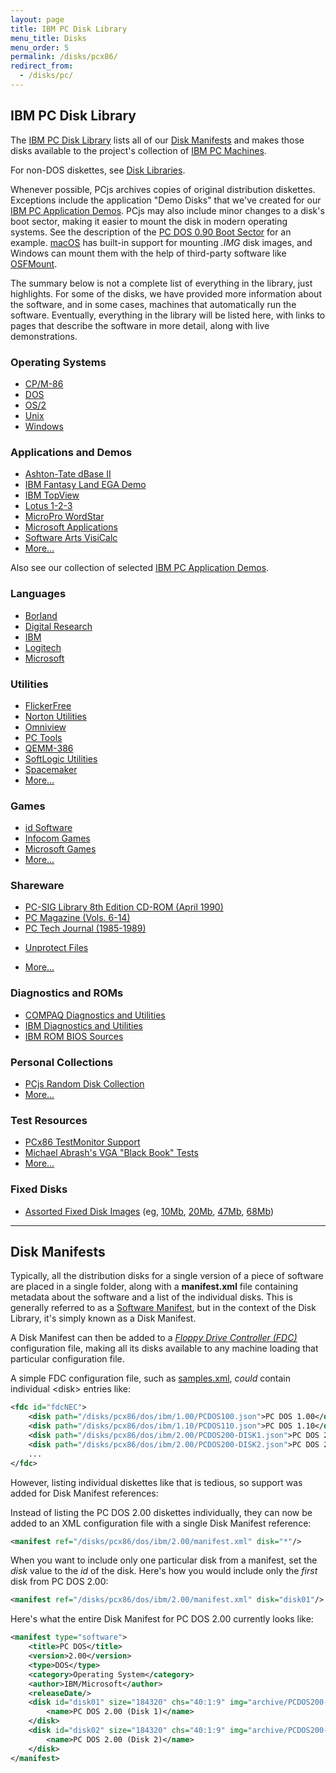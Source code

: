 ```yaml
---
layout: page
title: IBM PC Disk Library
menu_title: Disks
menu_order: 5
permalink: /disks/pcx86/
redirect_from:
  - /disks/pc/
---
```


IBM PC Disk Library
-------------------

The [IBM PC Disk Library](/disks/pcx86/library.xml) lists all of our [Disk Manifests](#disk-manifests)
and makes those disks available to the project's collection of [IBM PC Machines](/devices/pcx86/machine/).

For non-DOS diskettes, see [Disk Libraries](/disks/).

Whenever possible, PCjs archives copies of original distribution diskettes.  Exceptions include the application
"Demo Disks" that we've created for our [IBM PC Application Demos](/apps/pcx86/).  PCjs may also include minor changes
to a disk's boot sector, making it easier to mount the disk in modern operating systems.  See the description of the
[PC DOS 0.90 Boot Sector](/disks/pcx86/dos/ibm/0.90/#pc-dos-090-boot-sector) for an example.
[macOS](http://www.apple.com/macos/) has built-in support for mounting *.IMG* disk images, and Windows can mount
them with the help of third-party software like [OSFMount](http://www.osforensics.com/tools/mount-disk-images.html).

The summary below is not a complete list of everything in the library, just highlights.  For some of the disks,
we have provided more information about the software, and in some cases, machines that automatically run the software.
Eventually, everything in the library will be listed here, with links to pages that describe the software in more detail,
along with live demonstrations.

### Operating Systems

* [CP/M-86](cpm/)
* [DOS](dos/)
* [OS/2](os2/)
* [Unix](unix/)
* [Windows](windows/)

### Applications and Demos

* [Ashton-Tate dBase II](apps/other/dbase2/)
* [IBM Fantasy Land EGA Demo](apps/ibm/fland/)
* [IBM TopView](apps/ibm/topview/)
* [Lotus 1-2-3](apps/lotus/123/)
* [MicroPro WordStar](apps/other/wordstar/)
* [Microsoft Applications](apps/microsoft/)
* [Software Arts VisiCalc](/apps/pcx86/1981/visicalc/)
* [More...](apps/)

Also see our collection of selected [IBM PC Application Demos](/apps/pcx86/).

### Languages

* [Borland](tools/borland/)
* [Digital Research](tools/dresearch/)
* [IBM](tools/ibm/)
* [Logitech](tools/logitech/)
* [Microsoft](tools/microsoft/)

### Utilities

* [FlickerFree](tools/other/flickerfree/)
* [Norton Utilities](tools/other/norton/)
* [Omniview](tools/other/omniview/)
* [PC Tools](tools/other/pctools/)
* [QEMM-386](tools/other/qemm386/)
* [SoftLogic Utilities](tools/softlogic/)
* [Spacemaker](tools/other/spacemaker/)
* [More...](tools/other/)

### Games

* [id Software](games/id/)
* [Infocom Games](games/infocom/)
* [Microsoft Games](games/microsoft/)
* [More...](games/other/)

### Shareware

* [PC-SIG Library 8th Edition CD-ROM (April 1990)](shareware/pcsig08/)
* [PC Magazine (Vols. 6-14)](shareware/pcmag/)
* [PC Tech Journal (1985-1989)](shareware/pctj/)
- [Unprotect Files](shareware/unprot/)
* [More...](shareware/)

### Diagnostics and ROMs

* [COMPAQ Diagnostics and Utilities](diags/compaq/)
* [IBM Diagnostics and Utilities](diags/ibm/)
* [IBM ROM BIOS Sources](roms/ibm/)

### Personal Collections

* [PCjs Random Disk Collection](personal/random/)
* [More...](personal/)

### Test Resources

* [PCx86 TestMonitor Support](/tests/pcx86/testmon/)
* [Michael Abrash's VGA "Black Book" Tests](/tests/pcx86/vga/)
* [More...](/tests/pcx86/)

### Fixed Disks

* [Assorted Fixed Disk Images](/disks/pcx86/drives/) (eg, [10Mb](/disks/pcx86/drives/10mb/), [20Mb](/disks/pcx86/drives/20mb/), [47Mb](/disks/pcx86/drives/47mb/), [68Mb](/disks/pcx86/drives/68mb/))

---

Disk Manifests
--------------

Typically, all the distribution disks for a single version of a piece of software are placed in a single
folder, along with a **manifest.xml** file containing metadata about the software and a list of the individual
disks.  This is generally referred to as a [Software Manifest](/apps/), but in the context of the Disk Library,
it's simply known as a Disk Manifest.

A Disk Manifest can then be added to a *[Floppy Drive Controller (FDC)](/docs/pcx86/fdc/)* configuration file,
making all its disks available to any machine loading that particular configuration file.

A simple FDC configuration file, such as [samples.xml](samples.xml), *could* contain individual &lt;disk&gt;
entries like:

```xml
<fdc id="fdcNEC">
    <disk path="/disks/pcx86/dos/ibm/1.00/PCDOS100.json">PC DOS 1.00</disk>
    <disk path="/disks/pcx86/dos/ibm/1.10/PCDOS110.json">PC DOS 1.10</disk>
    <disk path="/disks/pcx86/dos/ibm/2.00/PCDOS200-DISK1.json">PC DOS 2.00 (Disk 1)</disk>
    <disk path="/disks/pcx86/dos/ibm/2.00/PCDOS200-DISK2.json">PC DOS 2.00 (Disk 2)</disk>
    ...
</fdc>
```

However, listing individual diskettes like that is tedious, so support was added for Disk Manifest references:

Instead of listing the PC DOS 2.00 diskettes individually, they can now be added to an XML configuration file
with a single Disk Manifest reference:

```xml
<manifest ref="/disks/pcx86/dos/ibm/2.00/manifest.xml" disk="*"/>
```

When you want to include only one particular disk from a manifest, set the *disk* value to the *id* of the disk.
Here's how you would include only the *first* disk from PC DOS 2.00:

```xml
<manifest ref="/disks/pcx86/dos/ibm/2.00/manifest.xml" disk="disk01"/>
```

Here's what the entire Disk Manifest for PC DOS 2.00 currently looks like:

```xml
<manifest type="software">
    <title>PC DOS</title>
    <version>2.00</version>
    <type>DOS</type>
    <category>Operating System</category>
    <author>IBM/Microsoft</author>
    <releaseDate/>
    <disk id="disk01" size="184320" chs="40:1:9" img="archive/PCDOS200-DISK1.img" href="/disks/pcx86/dos/ibm/2.00/PCDOS200-DISK1.json" md5="d57ceef82122790d1c0ff7bebc12f90a" md5json="2507c02da6cbafe9a94a35cbdd993be2">
        <name>PC DOS 2.00 (Disk 1)</name>
    </disk>
    <disk id="disk02" size="184320" chs="40:1:9" img="archive/PCDOS200-DISK2.img" href="/disks/pcx86/dos/ibm/2.00/PCDOS200-DISK2.json" md5="1c7aac53c78446992f8821cf42d04c4a" md5json="b66e296319c1f97990b596b1aa376d39">
        <name>PC DOS 2.00 (Disk 2)</name>
    </disk>
</manifest>
```
